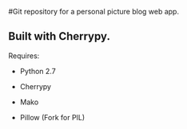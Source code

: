 #Git repository for a personal picture blog web app.

## Built with Cherrypy. ##

Requires:


* Python 2.7


* Cherrypy


* Mako


* Pillow (Fork for PIL)
